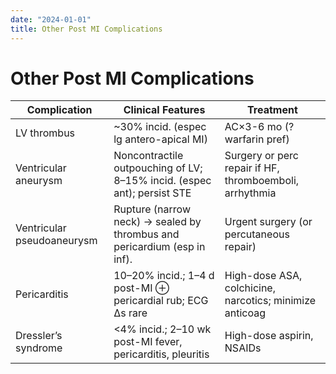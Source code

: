 ```yaml
---
date: "2024-01-01"
title: Other Post MI Complications
---
```


# Other Post MI Complications

| Complication               | Clinical Features                                                        | Treatment                                               |
|----------------------------|--------------------------------------------------------------------------|---------------------------------------------------------|
| LV thrombus                | ~30% incid. (espec lg antero-apical MI)                                  | AC×3-6 mo (? warfarin pref)                             |
| Ventricular aneurysm       | Noncontractile outpouching of LV; 8–15% incid. (espec ant); persist STE  | Surgery or perc repair if HF, thromboemboli, arrhythmia |
| Ventricular pseudoaneurysm | Rupture (narrow neck) → sealed by thrombus and pericardium (esp in inf). | Urgent surgery (or percutaneous repair)                 |
| Pericarditis               | 10–20% incid.; 1–4 d post-MI ⊕ pericardial rub; ECG Δs rare              | High-dose ASA, colchicine, narcotics; minimize anticoag |
| Dressler’s syndrome        | <4% incid.; 2–10 wk post-MI fever, pericarditis, pleuritis               | High-dose aspirin, NSAIDs                               |
